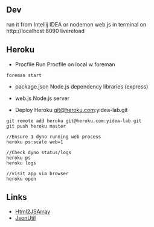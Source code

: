 ## Dev

run it from Intellij IDEA or nodemon web.js in terminal on http://localhost:8090
livereload

## Heroku

* Procfile
Run Procfile on local w foreman
```
foreman start
```
* package.json
Node.js dependency libraries (express)

* web.js
Node.js server

* Deploy Heroku
git@heroku.com:yidea-lab.git

```
git remote add heroku git@heroku.com:yidea-lab.git
git push heroku master

//Ensure 1 dyno running web process
heroku ps:scale web=1

//Check dyno status/logs
heroku ps
heroku logs

//visit app via browser
heroku open
```

## Links

* [Html2JSArray](http://localhost:8090/html2jsarray)
* [JsonUtil](http://localhost:8090/jsonUtil)
